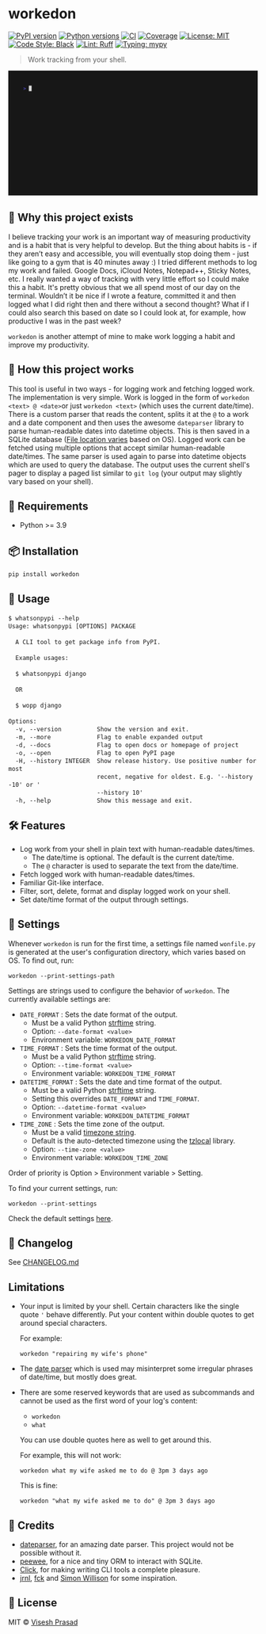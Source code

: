 # workedon

[![PyPI version](https://img.shields.io/pypi/v/workedon.svg)](https://pypi.org/project/workedon/)
[![Python versions](https://img.shields.io/pypi/pyversions/workedon.svg?logo=python&logoColor=white)](https://pypi.org/project/workedon/)
[![CI](https://github.com/viseshrp/workedon/actions/workflows/main.yml/badge.svg)](https://github.com/viseshrp/workedon/actions/workflows/main.yml)
[![Coverage](https://codecov.io/gh/viseshrp/workedon/branch/main/graph/badge.svg)](https://codecov.io/gh/viseshrp/workedon)
[![License: MIT](https://img.shields.io/github/license/viseshrp/workedon)](https://github.com/viseshrp/workedon/blob/main/LICENSE)
[![Code Style: Black](https://img.shields.io/badge/code%20style-black-000000.svg)](https://black.readthedocs.io/en/stable/)
[![Lint: Ruff](https://img.shields.io/badge/lint-ruff-000000.svg)](https://docs.astral.sh/ruff/)
[![Typing: mypy](https://img.shields.io/badge/typing-checked-blue.svg)](https://mypy.readthedocs.io/en/stable/)

> Work tracking from your shell.

![Demo](https://raw.githubusercontent.com/viseshrp/workedon/main/demo.gif)

## 🚀 Why this project exists

I believe tracking your work is an important way of measuring productivity
and is a habit that is very helpful to develop. But the thing about habits
is - if they aren’t easy and accessible, you will eventually stop doing
them - just like going to a gym that is 40 minutes away :) I tried
different methods to log my work and failed. Google Docs, iCloud
Notes, Notepad++, Sticky Notes, etc. I really wanted a way of tracking
with very little effort so I could make this a habit.
It's pretty obvious that we all spend most of our day on the terminal.
Wouldn’t it be nice if I wrote a feature, committed it and then logged
what I did right then and there without a second thought?
What if I could also search this based on date so I could look at,
for example, how productive I was in the past week?

`workedon` is another attempt of mine to make work logging a habit and
improve my productivity.

## 🧠 How this project works

This tool is useful in two ways - for logging work and fetching logged work.
The implementation is very simple. Work is logged in the form of
`workedon <text> @ <date>`or just `workedon <text>`
(which uses the current date/time). There is a custom parser that reads the
content, splits it at the `@` to a work and a date component and then uses
the awesome `dateparser` library to parse human-readable dates into datetime
objects. This is then saved in a SQLite database
([File location varies](https://github.com/platformdirs/platformdirs) based
on OS). Logged work can be fetched using multiple options that accept similar
human-readable date/times. The same parser is used again to parse into datetime
objects which are used to query the database. The output uses the current
shell's pager to display a paged list similar to `git log`
(your output may slightly vary based on your shell).

## 📐 Requirements

* Python >= 3.9

## 📦 Installation

```bash
pip install workedon
```

## 🧪 Usage

<!-- [[[cog
import cog
from whatsonpypi import cli
from click.testing import CliRunner
runner = CliRunner()
result = runner.invoke(cli.main, ["--help"])
out = result.output.replace("Usage: main", "Usage: whatsonpypi")
cog.out(
    "``` {{.bash}}\n"
    "$ whatsonpypi --help\n"
    "{}\n"
    "```".format(out)
)
]]] -->
``` {.bash}
$ whatsonpypi --help
Usage: whatsonpypi [OPTIONS] PACKAGE

  A CLI tool to get package info from PyPI.

  Example usages:

  $ whatsonpypi django

  OR

  $ wopp django

Options:
  -v, --version          Show the version and exit.
  -m, --more             Flag to enable expanded output
  -d, --docs             Flag to open docs or homepage of project
  -o, --open             Flag to open PyPI page
  -H, --history INTEGER  Show release history. Use positive number for most
                         recent, negative for oldest. E.g. '--history -10' or '
                         --history 10'
  -h, --help             Show this message and exit.

```
<!-- [[[end]]] -->

## 🛠️ Features

- Log work from your shell in plain text with human-readable dates/times.
  - The date/time is optional. The default is the current date/time.
  - The `@` character is used to separate the text from the
  date/time.
- Fetch logged work with human-readable dates/times.
- Familiar Git-like interface.
- Filter, sort, delete, format and display logged work on your shell.
- Set date/time format of the output through settings.

## 🔧 Settings

Whenever `workedon` is run for the first time, a settings file named
`wonfile.py` is generated at the user's configuration directory, which
varies based on OS. To find out, run:

``` {.bash}
workedon --print-settings-path
```

Settings are strings used to configure the behavior of `workedon`.
The currently available settings are:

- `DATE_FORMAT` : Sets the date format of the output.
  - Must be a valid Python [strftime](https://strftime.org/) string.
  - Option: `--date-format <value>`
  - Environment variable: `WORKEDON_DATE_FORMAT`
- `TIME_FORMAT` : Sets the time format of the output.
  - Must be a valid Python [strftime](https://strftime.org/) string.
  - Option: `--time-format <value>`
  - Environment variable: `WORKEDON_TIME_FORMAT`
- `DATETIME_FORMAT` : Sets the date and time format of the output.
  - Must be a valid Python [strftime](https://strftime.org/) string.
  - Setting this overrides `DATE_FORMAT` and `TIME_FORMAT`.
  - Option: `--datetime-format <value>`
  - Environment variable: `WORKEDON_DATETIME_FORMAT`
- `TIME_ZONE` : Sets the time zone of the output.
  - Must be a valid
    [timezone string](https://en.wikipedia.org/wiki/List_of_tz_database_time_zones).
  - Default is the auto-detected timezone using the
    [tzlocal](https://github.com/regebro/tzlocal) library.
  - Option: `--time-zone <value>`
  - Environment variable: `WORKEDON_TIME_ZONE`

Order of priority is Option > Environment variable > Setting.

To find your current settings, run:

``` {.bash}
workedon --print-settings
```

Check the default settings
[here](https://github.com/viseshrp/workedon/blob/main/workedon/default_settings.py).

## 🧾 Changelog

See [CHANGELOG.md](https://github.com/viseshrp/workedon/blob/main/CHANGELOG.md)

## Limitations

- Your input is limited by your shell. Certain characters like the single
  quote `'` behave differently. Put your content within double quotes
  to get around special characters.

  For example:

  ``` {.bash}
  workedon "repairing my wife's phone"
  ```

- The [date parser](https://github.com/scrapinghub/dateparser) which is
  used may misinterpret some irregular phrases of date/time, but mostly
  does great.

- There are some reserved keywords that are used as subcommands and
  cannot be used as the first word of your log's content:
  - `workedon`
  - `what`

  You can use double quotes here as well to get around this.

  For example, this will not work:

  ``` {.bash}
  workedon what my wife asked me to do @ 3pm 3 days ago
  ```

  This is fine:

  ``` {.bash}
  workedon "what my wife asked me to do" @ 3pm 3 days ago
  ```

## 🙏 Credits

- [dateparser](https://github.com/scrapinghub/dateparser), for an
    amazing date parser. This project would not be possible without it.
- [peewee](https://github.com/coleifer/peewee), for a nice and
   tiny ORM to interact with SQLite.
- [Click](https://click.palletsprojects.com), for making writing CLI
    tools a complete pleasure.
- [jrnl](https://github.com/jrnl-org/jrnl),
    [fck](https://github.com/nvbn/thefuck) and
    [Simon Willison](https://github.com/simonw/sqlite-utils/) for some
    inspiration.

## 📄 License

MIT © [Visesh Prasad](https://github.com/viseshrp)
